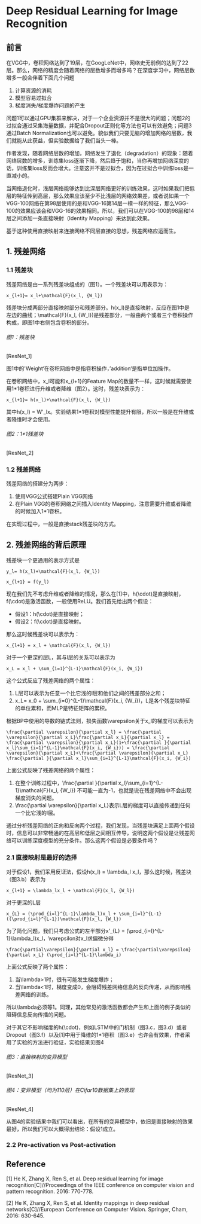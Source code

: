 # Deep Residual Learning for Image Recognition

## 前言

在VGG中，卷积网络达到了19层，在GoogLeNet中，网络史无前例的达到了22层。那么，网络的精度会随着网络的层数增多而增多吗？在深度学习中，网络层数增多一般会伴着下面几个问题

1. 计算资源的消耗
2. 模型容易过拟合
3. 梯度消失/梯度爆炸问题的产生

问题1可以通过GPU集群来解决，对于一个企业资源并不是很大的问题；问题2的过拟合通过采集海量数据，并配合Dropout正则化等方法也可以有效避免；问题3通过Batch Normalization也可以避免。貌似我们只要无脑的增加网络的层数，我们就能从此获益，但实验数据给了我们当头一棒。

作者发现，随着网络层数的增加，网络发生了退化（degradation）的现象：随着网络层数的增多，训练集loss逐渐下降，然后趋于饱和，当你再增加网络深度的话，训练集loss反而会增大。注意这并不是过拟合，因为在过拟合中训练loss是一直减小的。

当网络退化时，浅层网络能够达到比深层网络更好的训练效果，这时如果我们把低层的特征传到高层，那么效果应该至少不比浅层的网络效果差，或者说如果一个VGG-100网络在第98层使用的是和VGG-16第14层一模一样的特征，那么VGG-100的效果应该会和VGG-16的效果相同。所以，我们可以在VGG-100的98层和14层之间添加一条直接映射（Identity Mapping）来达到此效果。

基于这种使用直接映射来连接网络不同层直接的思想，残差网络应运而生。

## 1. 残差网络

### 1.1 残差块

残差网络是由一系列残差块组成的（图1）。一个残差块可以用表示为：

```
x_{l+1}= x_l+\mathcal{F}(x_l, {W_l})
```

残差块分成两部分直接映射部分和残差部分。h\(x\_l\)是直接映射，反应在图1中是左边的曲线；\mathcal{F}\(x\_l, {W\_l}\)是残差部分，一般由两个或者三个卷积操作构成，即图1中右侧包含卷积的部分。

###### 图1：残差块

\[ResNet\_1\]

图1中的'Weight‘在卷积网络中是指卷积操作，’addition‘是指单位加操作。

在卷积网络中，x\_l可能和x\_{l+1}的Feature Map的数量不一样，这时候就需要使用1\*1卷积进行升维或者降维（图2）。这时，残差块表示为：

```
x_{l+1}= h(x_l)+\mathcal{F}(x_l, {W_l})
```

其中h\(x\_l\) = W'\_lx。实验结果1\*1卷积对模型性能提升有限，所以一般是在升维或者降维时才会使用。

###### 图2：1\*1残差块

\[ResNet\_2\]

### 1.2 残差网络

残差网络的搭建分为两步：

1. 使用VGG公式搭建Plain VGG网络
2. 在Plain VGG的卷积网络之间插入Identity Mapping，注意需要升维或者降维的时候加入1\*1卷积。

在实现过程中，一般是直接stack残差块的方式。

## 2. 残差网络的背后原理

残差块一个更通用的表示方式是

```
y_l= h(x_l)+\mathcal{F}(x_l, {W_l})
```

```
x_{l+1} = f(y_l)
```

现在我们先不考虑升维或者降维的情况，那么在\[1\]中，h\(\cdot\)是直接映射，f\(\cdot\)是激活函数，一般使用ReLU。我们首先给出两个假设：

* 假设1：h\(\cdot\)是直接映射；
* 假设2：f\(\cdot\)是直接映射。

那么这时候残差块可以表示为：

```
x_{l+1} = x_l + \mathcal{F}(x_l, {W_l})
```

对于一个更深的层L，其与l层的关系可以表示为

```
x_L = x_l + \sum_{i=1}^{L-1}\mathcal{F}(x_i, {W_i})
```

这个公式反应了残差网络的两个属性：

1. L层可以表示为任意一个比它浅的l层和他们之间的残差部分之和；
2. x\_L= x\_0 + \sum\_{i=0}^{L-1}\mathcal{F}\(x\_i, {W\_i}\)，L是各个残差块特征的单位累和，而MLP是特征矩阵的累积。

根据BP中使用的导数的链式法则，损失函数\varepsilon关于x\_l的梯度可以表示为

```
\frac{\partial \varepsilon}{\partial x_l} = \frac{\partial \varepsilon}{\partial x_L}\frac{\partial x_L}{\partial x_l} = \frac{\partial \varepsilon}{\partial x_L}(1+\frac{\partial }{\partial x_l}\sum_{i=1}^{L-1}\mathcal{F}(x_i, {W_i})) = \frac{\partial \varepsilon}{\partial x_L}+\frac{\partial \varepsilon}{\partial x_L} \frac{\partial }{\partial x_l}\sum_{i=1}^{L-1}\mathcal{F}(x_i, {W_i})
```

上面公式反映了残差网络的两个属性：

1. 在整个训练过程中，\frac{\partial }{\partial x\_l}\sum\_{i=1}^{L-1}\mathcal{F}\(x\_i, {W\_i}\) 不可能一直为-1，也就是说在残差网络中不会出现梯度消失的问题。
2. \frac{\partial \varepsilon}{\partial x\_L}表示L层的梯度可以直接传递到任何一个比它浅的l层。

通过分析残差网络的正向和反向两个过程，我们发现，当残差块满足上面两个假设时，信息可以非常畅通的在高层和低层之间相互传导，说明这两个假设是让残差网络可以训练深度模型的充分条件。那么这两个假设是必要条件吗？

### 2.1 直接映射是最好的选择

对于假设1，我们采用反证法，假设h\(x\_l\) = \lambda\_l x\_l，那么这时候，残差块（图3.b）表示为

```
x_{l+1} = \lambda_lx_l + \mathcal{F}(x_l, {W_l})
```

对于更深的L层

```
x_{L} = (\prod_{i=l}^{L-1}\lambda_l)x_l + \sum_{i=l}^{L-1}((\prod_{i=l}^{L-1})\mathcal{F}(x_l, {W_l})
```

为了简化问题，我们只考虑公式的左半部分x'\_{L} = \(\prod\_{i=l}^{L-1}\lambda\_l\)x\_l，\varepsilon对x\_l求偏微分得

```
\frac{\partial\varepsilon}{\partial x_l} = \frac{\partial\varepsilon}{\partial x_L} (\prod_{i=l}^{L-1}\lambda_i)
```

上面公式反映了两个属性：

1. 当\lambda&gt;1时，很有可能发生梯度爆炸；
2. 当\lambda&lt;1时，梯度变成0，会阻碍残差网络信息的反向传递，从而影响残差网络的训练。

所以\lambda必须等1。同理，其他常见的激活函数都会产生和上面的例子类似的阻碍信息反向传播的问题。

对于其它不影响梯度的h\(\cdot\)，例如LSTM中的门机制（图3.c，图3.d）或者Dropout（图3.f）以及\[1\]中用于降维的1\*1卷积（图3.e）也许会有效果，作者采用了实验的方法进行验证，实验结果见图4

###### 图3：直接映射的变异模型

\[ResNet\_3\]

###### 图4：变异模型（均为110层）在Cifar10数据集上的表现

\[ResNet\_4\]

从图4的实验结果中我们可以看出，在所有的变异模型中，依旧是直接映射的效果最好，所以我们可以大概得出结论：假设1成立。

### 2.2 Pre-activation vs Post-activation



## Reference

\[1\] He K, Zhang X, Ren S, et al. Deep residual learning for image recognition\[C\]//Proceedings of the IEEE conference on computer vision and pattern recognition. 2016: 770-778.

\[2\] He K, Zhang X, Ren S, et al. Identity mappings in deep residual networks\[C\]//European Conference on Computer Vision. Springer, Cham, 2016: 630-645.

